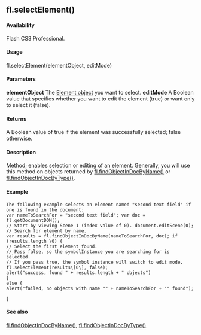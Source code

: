 ## fl.selectElement()

#### Availability

Flash CS3 Professional.

#### Usage

fl.selectElement(elementObject, editMode)

#### Parameters

**elementObject** The [Element object](#_bookmark374) you want to select.
**editMode** A Boolean value that specifies whether you want to edit the element (true) or want only to select it (false).

#### Returns

A Boolean value of true if the element was successfully selected; false otherwise.

#### Description

Method; enables selection or editing of an element. Generally, you will use this method on objects returned by
[fl.findObjectInDocByName()](#_bookmark486) or [fl.findObjectInDocByType()](#_bookmark487).

#### Example

```
The following example selects an element named "second text field" if one is found in the document:
var nameToSearchFor = "second text field"; var doc = fl.getDocumentDOM();
// Start by viewing Scene 1 (index value of 0). document.editScene(0);
// Search for element by name.
var results = fl.findObjectInDocByName(nameToSearchFor, doc); if (results.length \0) {
// Select the first element found.
// Pass false, so the symbolInstance you are searching for is selected.
// If you pass true, the symbol instance will switch to edit mode. fl.selectElement(results\[0\], false);
alert("success, found " + results.length + " objects")
}
else {
alert("failed, no objects with name "" + nameToSearchFor + "" found");

}

```
#### See also

[fl.findObjectInDocByName()](#_bookmark486), [fl.findObjectInDocByType()](#_bookmark487)
